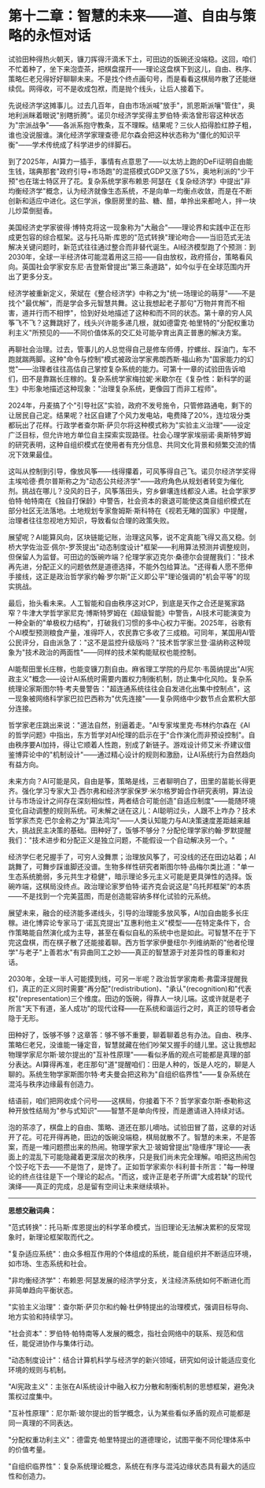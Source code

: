 # 第十二章：智慧的未来——道、自由与策略的永恒对话

试验田种得热火朝天，镰刀挥得汗滴禾下土，可田边的饭碗还没端稳。这回，咱们不忙着种了，坐下来泡壶茶，把棋盘摆开——理论这盘棋下到这儿，自由、秩序、策略仨老兄得好好聊聊未来。不是找个终点画句号，而是看看这棋局咋散了还能继续侃。网得收，可不是收成包袱，而是抛个线头，让后人接着下。

先说经济学这摊事儿。过去几百年，自由市场派喊"放手"，凯恩斯派嚷"管住"，奥地利派眯着眼说"别瞎折腾"。诺贝尔经济学奖得主罗伯特·索洛曾形容这种状态为"宗派战争"——各派系抱守教条，互不理睬。结果呢？三伙人掐得脸红脖子粗，谁也没说服谁。演化经济学家理查德·尼尔森会把这种状态称为"僵化的知识平衡"——学术传统成了科学进步的绊脚石。

到了2025年，AI算力一插手，事情有点意思了——以太坊上跑的DeFi证明自由能生钱，瑞典那套"政府引导+市场跑"的混搭模式GDP又涨了5%，奥地利派的"少干预"也在瑞士特区开了花。复杂系统学家布赖恩·阿瑟在《复杂经济学》中提出"非均衡经济学"概念，认为经济就像生态系统，不是向单一均衡点收敛，而是在不断创新和适应中进化。这仨学派，像厨房里的盐、糖、醋，单拎出来都呛人，拌一块儿炒菜倒挺香。

美国经济史学家彼得·博特克将这一现象称为"大融合"——理论界和实践中正在形成更包容的综合框架。这与托马斯·库恩的"范式转换"理论吻合——当旧范式无法解决关键问题时，新范式往往通过整合而非替代诞生。AI经济模型跑了个预测：到2030年，全球一半经济体可能混着用这三招——自由放权，政府搭台，策略看风向。英国社会学家安东尼·吉登斯曾提出"第三条道路"，如今似乎在全球范围内开出了更多分支。

经济学被重新定义，荣斌在《整合经济学》中称之为"统一场理论的萌芽"——不是找个"最优解"，而是学会多元智慧共舞。这让我想起老子那句"万物并育而不相害，道并行而不相悖"，恰到好处地描述了这种和而不同的状态。第十章的穷人风筝飞不飞？这舞跳好了，线头兴许能多递几根，就如德雷克·帕里特的"分配权重功利主义"所预见的——不同价值体系的交汇处可能孕育出真正普惠的解决方案。

再聊社会治理。过去，管事儿的人总觉得自己是修车师傅，拧螺丝、踩油门，车不跑就踹两脚。这种"命令与控制"模式被政治学家弗朗西斯·福山称为"国家能力的幻觉"——治理者往往高估自己掌控复杂系统的能力。可第十一章的试验田告诉咱们，田不是靠踹长庄稼的。复杂系统学家梅拉妮·米歇尔在《复杂性：新科学的诞生》中形象地描述这种现象："治理复杂系统，更像园丁而非工程师"。

2024年，丹麦搞了个"引导社区"实验，政府不发号施令，只管修路通电，剩下的让居民自己定。结果呢？社区自建了个风力发电站，电费降了20%，连垃圾分类都玩出了花样。行政学者查尔斯·萨贝尔将这种模式称为"实验主义治理"——设定广泛目标，但允许地方单位自主探索实现路径。社会心理学家埃丽诺·奥斯特罗姆的研究表明，这种自组织模式在使用者有充分信息、共同文化背景和频繁交流的情况下效果最佳。

这叫从控制到引导，像放风筝——线得攥着，可风筝得自己飞。诺贝尔经济学奖得主埃哈德·费尔普斯称之为"动态公共经济学"——政府角色从规划者转变为催化剂。挑战在哪儿？没风的日子，风筝落田头，穷乡僻壤连线都没人递。社会学家罗伯特·帕特南在《独自打保龄》中警告，社会资本的衰退可能使这类自组织模式在部分社区无法落地。土地规划专家詹姆斯·斯科特在《视若无睹的国家》中提醒，治理者往往忽视地方知识，导致看似合理的政策失败。

展望呢？AI能算风向，区块链能记账，治理这风筝，说不定真能飞得又高又稳。剑桥大学佐治亚·佩尔-罗茨提出"动态制度设计"框架——利用算法预测并调整规则，但保留人为监督。可田边的饭碗咋端？伦理学家迈克尔·桑德尔会提醒我们："技术再先进，分配正义的问题依然是道德选择，不能外包给算法。"还得看人愿不愿伸手接线，这正是政治哲学家约翰·罗尔斯"正义即公平"理论强调的"机会平等"的现实挑战。

最后，抬头看未来。人工智能和自由秩序这对CP，到底是天作之合还是冤家路窄？牛津大学哲学家尼克·博斯特罗姆在《超级智能》中警告，AI技术可能演变为一种全新的"单极权力结构"，打破我们习惯的多中心权力平衡。2025年，谷歌有个AI模型预测粮食产量，准得吓人，农民靠它多收了三成粮。可同年，某国用AI管公民评分，自由派急了："这不是监控升级版吗？"技术哲学家兰登·温纳称这种现象为"技术政治的两面性"——同样的技术架构能赋权也能控制。

AI能帮田里长庄稼，也能变镰刀割自由。麻省理工学院的丹尼尔·韦茵纳提出"AI宪政主义"概念——设计AI系统时需要内置权力制衡机制，防止集中化风险。复杂系统理论家斯图尔特·考夫曼警告："超连通系统往往会自发进化出集中控制点"，这一现象被网络科学家巴拉巴西称为"优先连接"——复杂网络中少数节点会累积大部分连接。

哲学家老庄跳出来说："道法自然，别逼着走。"AI专家埃里克·布林约尔森在《AI的哲学问题》中指出，东方哲学对AI伦理的启示在于"合作演化而非预设控制"。自由秩序要AI加持，得让它顺着人性跑，别成了新链子。游戏设计师艾米·乔建议借鉴博弈论中的"机制设计"——通过精心设计的规则和激励，让AI系统行为自然趋向有益方向。

未来方向？AI可能是风，自由是筝，策略是线，三者聊明白了，田里的苗能长得更齐。强化学习专家大卫·西尔弗和经济学家保罗·米尔格罗姆合作研究表明，算法设计与市场设计之间存在深刻相似性，两者结合可能创造"自适应制度"——能随环境变化自动调整的规则系统。可未解之谜在这儿：AI聪明过头，人跟不上咋办？技术哲学家杰克·巴尔金称之为"算法鸿沟"——人类认知能力与AI决策速度差距越来越大，挑战民主决策的基础。田种好了，饭够不够分？分配伦理学家约翰·罗默提醒我们："技术进步和分配正义是独立问题，不能假设一个自动解决另一个。"

经济学仨老兄握手了，可穷人没舞票；治理放风筝了，可没线的还在田边站着；AI跳舞了，可舞步踩谁脚还没谱。生物多样性研究者斯图尔特·品梅尔类比道："单一生态系统脆弱，多元共生才稳健"，暗示理论多元主义可能是更具弹性的选择。饭碗咋端，这棋局没终点。政治理论家罗伯特·诺齐克会说这是"乌托邦框架"的本质——不是找到一个完美蓝图，而是创造能容纳多样化试验的元系统。

展望未来，融合的经济能多递线头，引导的治理能多放风筝，AI加自由能多长庄稼。进化博弈论专家马丁·诺瓦克提出"互惠利他主义"模型——在特定条件下，合作策略能自然演化成为主导，甚至在看似自私的系统中也是如此。可智慧不在于下完这盘棋，而在棋子散了还能接着聊。西方哲学家伊曼纽尔·列维纳斯的"他者伦理学"与老子"上善若水"有异曲同工之妙——真正的智慧源于对差异性的尊重和对话。

2030年，全球一半人可能摸到线，可另一半呢？政治哲学家南希·弗雷泽提醒我们，真正的正义同时需要"再分配"(redistribution)、"承认"(recognition)和"代表权"(representation)三个维度。田边的饭碗，得靠人一块儿端。这或许就是老子所言"天下有道，圣人成功"的现代诠释——在系统和谐运行之时，真正的领导者会隐于无形。

田种好了，饭够不够？这章答：够不够不重要，聊着聊着总有办法。自由、秩序、策略仨老兄，没谁能一锤定音，智慧就藏在他们吵架又握手的缝儿里。这让我想起物理学家尼尔斯·玻尔提出的"互补性原理"——看似矛盾的观点可能都是真理的部分表达。AI算得再准，老庄那句"道"提醒咱们：田是人种的，饭是人吃的，聊是人聊的。系统生物学家斯图尔特·考夫曼会把这称为"自组织临界性"——复杂系统在混沌与秩序边缘最有创造力。

结语前，咱们把网收成个问号——这棋局，你接着下不？哲学家查尔斯·泰勒称这种开放性结局为"参与式知识"——智慧不是单向传授，而是邀请进入持续对话。

泡的茶凉了，棋盘上的自由、策略、道还在那儿嘀咕。试验田冒了苗，这章的对话开了花。可花开得再艳，田边的饭碗没端稳，棋局就散不了。智慧的未来，不是答案，而是一堆问题攒出来的热闹。物理学家大卫·玻姆曾提出"隐缠序"理论——表面上的混乱下可能隐藏着更深层次的秩序，只是我们尚未完全理解。咱把这热闹包个饺子吃下去——不是饱了，是馋了。正如哲学家索尔·科利普卡所言："每一种理论的终点往往是下一个理论的起点。"而这，或许正是老子所谓"大成若缺"的现代演绎——真正的完成，总是留有空间让未来继续填补。

---

**思想交融词典：**

"范式转换"：托马斯·库恩提出的科学革命模式，当旧理论无法解决累积的反常现象时，新理论框架取而代之。

"复杂适应系统"：由众多相互作用的个体组成的系统，能自组织并不断适应环境，如市场、生态系统和社会。

"非均衡经济学"：布赖恩·阿瑟发展的经济学分支，关注经济系统如何不断进化而非简单趋向平衡状态。

"实验主义治理"：查尔斯·萨贝尔和约翰·杜伊特提出的治理模式，强调目标导向、地方实验和持续学习。

"社会资本"：罗伯特·帕特南等人发展的概念，指社会网络中的联系、规范和信任，能促进协作与集体行动。

"动态制度设计"：结合计算机科学与经济学的新兴领域，研究如何设计能适应变化环境的规则与机制。

"AI宪政主义"：主张在AI系统设计中融入权力分散和制衡机制的思想框架，避免决策权过度集中。

"互补性原理"：尼尔斯·玻尔提出的哲学概念，认为某些看似矛盾的观点可能都是同一真理的不同表达。

"分配权重功利主义"：德雷克·帕里特提出的道德理论，试图平衡不同伦理体系中的价值考量。

"自组织临界性"：复杂系统理论概念，系统在有序与混沌边缘状态具有最大的适应性和创造力。
